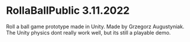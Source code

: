 # RollaBallPublic 3.11.2022
Roll a ball game prototype made in Unity. Made by Grzegorz Augustyniak. The Unity physics dont really work well, but its still a playable demo. 
